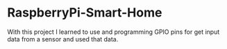 # RaspberryPi-Smart-Home
With this project I learned to use and programming GPIO pins for get input data from a sensor and used that data.
